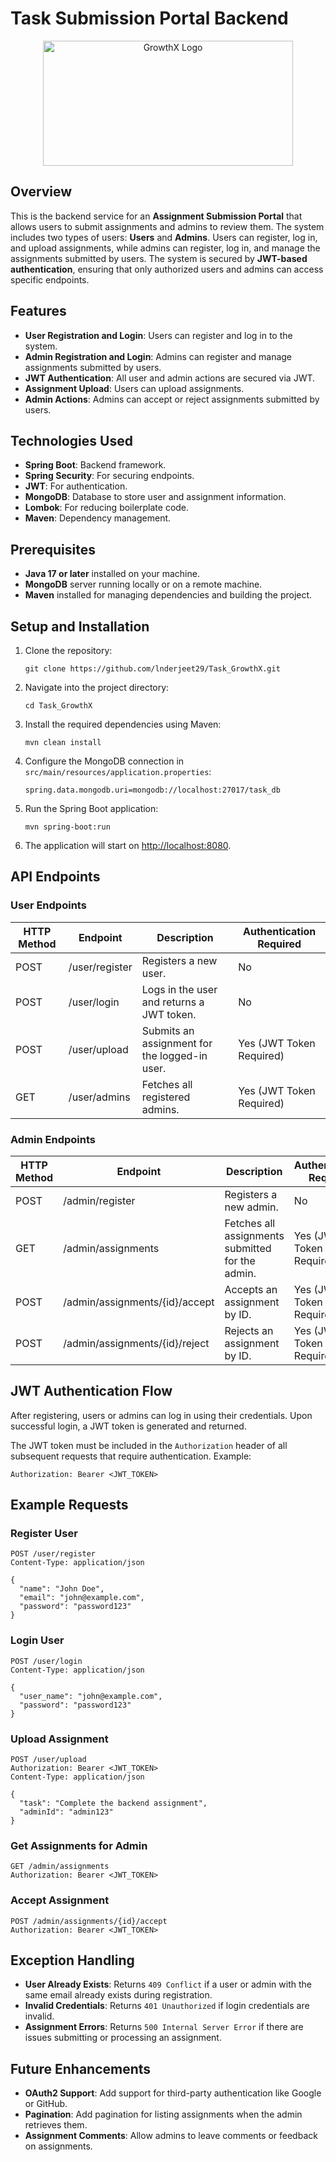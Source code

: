 <h1>Task Submission Portal Backend</h1>

<p align="center">
  <img src="https://github.com/user-attachments/assets/eeac5610-184a-48dc-9b03-bbdbb659bdbb" alt="GrowthX Logo" width="400" height="200"/>
</p>
<h2>Overview</h2>
<p>This is the backend service for an <strong>Assignment Submission Portal</strong> that allows users to submit assignments and admins to review them. The system includes two types of users: <strong>Users</strong> and <strong>Admins</strong>. Users can register, log in, and upload assignments, while admins can register, log in, and manage the assignments submitted by users. The system is secured by <strong>JWT-based authentication</strong>, ensuring that only authorized users and admins can access specific endpoints.</p>

<h2>Features</h2>
<ul>
  <li><strong>User Registration and Login</strong>: Users can register and log in to the system.</li>
  <li><strong>Admin Registration and Login</strong>: Admins can register and manage assignments submitted by users.</li>
  <li><strong>JWT Authentication</strong>: All user and admin actions are secured via JWT.</li>
  <li><strong>Assignment Upload</strong>: Users can upload assignments.</li>
  <li><strong>Admin Actions</strong>: Admins can accept or reject assignments submitted by users.</li>
</ul>

<h2>Technologies Used</h2>
<ul>
  <li><strong>Spring Boot</strong>: Backend framework.</li>
  <li><strong>Spring Security</strong>: For securing endpoints.</li>
  <li><strong>JWT</strong>: For authentication.</li>
  <li><strong>MongoDB</strong>: Database to store user and assignment information.</li>
  <li><strong>Lombok</strong>: For reducing boilerplate code.</li>
  <li><strong>Maven</strong>: Dependency management.</li>
</ul>

<h2>Prerequisites</h2>
<ul>
  <li><strong>Java 17 or later</strong> installed on your machine.</li>
  <li><strong>MongoDB</strong> server running locally or on a remote machine.</li>
  <li><strong>Maven</strong> installed for managing dependencies and building the project.</li>
</ul>

<h2>Setup and Installation</h2>

<ol>
  <li>Clone the repository:
    <pre><code>git clone https://github.com/lnderjeet29/Task_GrowthX.git</code></pre>
  </li>
  <li>Navigate into the project directory:
    <pre><code>cd Task_GrowthX</code></pre>
  </li>
  <li>Install the required dependencies using Maven:
    <pre><code>mvn clean install</code></pre>
  </li>
  <li>Configure the MongoDB connection in <code>src/main/resources/application.properties</code>:
    <pre><code>spring.data.mongodb.uri=mongodb://localhost:27017/task_db</code></pre>
  </li>
  <li>Run the Spring Boot application:
    <pre><code>mvn spring-boot:run</code></pre>
  </li>
  <li>The application will start on <a href="http://localhost:8080">http://localhost:8080</a>.
  </li>
</ol>

<h2>API Endpoints</h2>

<h3>User Endpoints</h3>

<table>
  <thead>
    <tr>
      <th>HTTP Method</th>
      <th>Endpoint</th>
      <th>Description</th>
      <th>Authentication Required</th>
    </tr>
  </thead>
  <tbody>
    <tr>
      <td>POST</td>
      <td>/user/register</td>
      <td>Registers a new user.</td>
      <td>No</td>
    </tr>
    <tr>
      <td>POST</td>
      <td>/user/login</td>
      <td>Logs in the user and returns a JWT token.</td>
      <td>No</td>
    </tr>
    <tr>
      <td>POST</td>
      <td>/user/upload</td>
      <td>Submits an assignment for the logged-in user.</td>
      <td>Yes (JWT Token Required)</td>
    </tr>
    <tr>
      <td>GET</td>
      <td>/user/admins</td>
      <td>Fetches all registered admins.</td>
      <td>Yes (JWT Token Required)</td>
    </tr>
  </tbody>
</table>

<h3>Admin Endpoints</h3>

<table>
  <thead>
    <tr>
      <th>HTTP Method</th>
      <th>Endpoint</th>
      <th>Description</th>
      <th>Authentication Required</th>
    </tr>
  </thead>
  <tbody>
    <tr>
      <td>POST</td>
      <td>/admin/register</td>
      <td>Registers a new admin.</td>
      <td>No</td>
    </tr>
    <tr>
      <td>GET</td>
      <td>/admin/assignments</td>
      <td>Fetches all assignments submitted for the admin.</td>
      <td>Yes (JWT Token Required)</td>
    </tr>
    <tr>
      <td>POST</td>
      <td>/admin/assignments/{id}/accept</td>
      <td>Accepts an assignment by ID.</td>
      <td>Yes (JWT Token Required)</td>
    </tr>
    <tr>
      <td>POST</td>
      <td>/admin/assignments/{id}/reject</td>
      <td>Rejects an assignment by ID.</td>
      <td>Yes (JWT Token Required)</td>
    </tr>
  </tbody>
</table>

<h2>JWT Authentication Flow</h2>
<p>After registering, users or admins can log in using their credentials. Upon successful login, a JWT token is generated and returned.</p>
<p>The JWT token must be included in the <code>Authorization</code> header of all subsequent requests that require authentication. Example:</p>

<pre><code>Authorization: Bearer &lt;JWT_TOKEN&gt;</code></pre>

<h2>Example Requests</h2>

<h3>Register User</h3>

<pre><code>POST /user/register
Content-Type: application/json

{
  "name": "John Doe",
  "email": "john@example.com",
  "password": "password123"
}
</code></pre>

<h3>Login User</h3>

<pre><code>POST /user/login
Content-Type: application/json

{
  "user_name": "john@example.com",
  "password": "password123"
}
</code></pre>

<h3>Upload Assignment</h3>

<pre><code>POST /user/upload
Authorization: Bearer &lt;JWT_TOKEN&gt;
Content-Type: application/json

{
  "task": "Complete the backend assignment",
  "adminId": "admin123"
}
</code></pre>

<h3>Get Assignments for Admin</h3>

<pre><code>GET /admin/assignments
Authorization: Bearer &lt;JWT_TOKEN&gt;
</code></pre>

<h3>Accept Assignment</h3>

<pre><code>POST /admin/assignments/{id}/accept
Authorization: Bearer &lt;JWT_TOKEN&gt;
</code></pre>

<h2>Exception Handling</h2>
<ul>
  <li><strong>User Already Exists</strong>: Returns <code>409 Conflict</code> if a user or admin with the same email already exists during registration.</li>
  <li><strong>Invalid Credentials</strong>: Returns <code>401 Unauthorized</code> if login credentials are invalid.</li>
  <li><strong>Assignment Errors</strong>: Returns <code>500 Internal Server Error</code> if there are issues submitting or processing an assignment.</li>
</ul>

<h2>Future Enhancements</h2>
<ul>
  <li><strong>OAuth2 Support</strong>: Add support for third-party authentication like Google or GitHub.</li>
  <li><strong>Pagination</strong>: Add pagination for listing assignments when the admin retrieves them.</li>
  <li><strong>Assignment Comments</strong>: Allow admins to leave comments or feedback on assignments.</li>
</ul>
